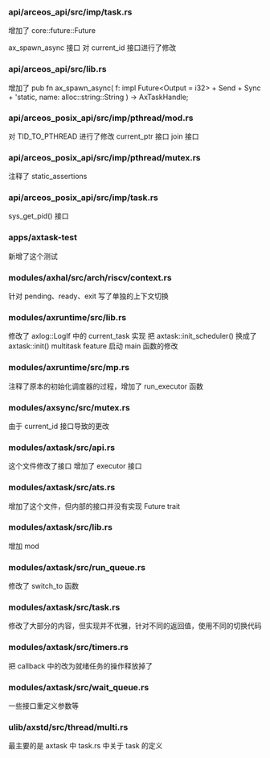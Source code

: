 
### api/arceos_api/src/imp/task.rs

增加了 core::future::Future

ax_spawn_async 接口
对 current_id 接口进行了修改

### api/arceos_api/src/lib.rs

增加了 
pub fn ax_spawn_async(
    f: impl Future<Output = i32> + Send + Sync + 'static,
    name: alloc::string::String
) -> AxTaskHandle;

### api/arceos_posix_api/src/imp/pthread/mod.rs

对 TID_TO_PTHREAD 进行了修改
current_ptr 接口
join 接口

### api/arceos_posix_api/src/imp/pthread/mutex.rs

注释了 static_assertions

### api/arceos_posix_api/src/imp/task.rs

sys_get_pid() 接口

### apps/axtask-test

新增了这个测试

### modules/axhal/src/arch/riscv/context.rs

针对 pending、ready、exit 写了单独的上下文切换

### modules/axruntime/src/lib.rs

修改了 axlog::LogIf 中的 current_task 实现
把 axtask::init_scheduler() 换成了 axtask::init()
multitask feature 启动 main 函数的修改

### modules/axruntime/src/mp.rs

注释了原本的初始化调度器的过程，增加了 run_executor 函数

### modules/axsync/src/mutex.rs

由于 current_id 接口导致的更改

### modules/axtask/src/api.rs

这个文件修改了接口
增加了 executor 接口

### modules/axtask/src/ats.rs

增加了这个文件，但内部的接口并没有实现 Future trait

### modules/axtask/src/lib.rs

增加 mod

### modules/axtask/src/run_queue.rs

修改了 switch_to 函数

### modules/axtask/src/task.rs

修改了大部分的内容，但实现并不优雅，针对不同的返回值，使用不同的切换代码

### modules/axtask/src/timers.rs

把 callback 中的改为就绪任务的操作释放掉了

### modules/axtask/src/wait_queue.rs

一些接口重定义参数等

### ulib/axstd/src/thread/multi.rs



最主要的是 axtask 中 task.rs 中关于 task 的定义


